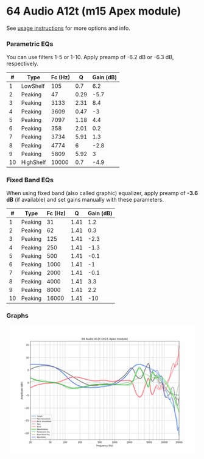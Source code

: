 # 64 Audio A12t (m15 Apex module)
See [usage instructions](https://github.com/jaakkopasanen/AutoEq#usage) for more options and info.

### Parametric EQs
You can use filters 1-5 or 1-10. Apply preamp of -6.2 dB or -6.3 dB, respectively.

|   # | Type      |   Fc (Hz) |    Q |   Gain (dB) |
|-----|-----------|-----------|------|-------------|
|   1 | LowShelf  |       105 | 0.7  |         6.2 |
|   2 | Peaking   |        47 | 0.29 |        -5.7 |
|   3 | Peaking   |      3133 | 2.31 |         8.4 |
|   4 | Peaking   |      3609 | 0.47 |        -3   |
|   5 | Peaking   |      7097 | 1.18 |         4.4 |
|   6 | Peaking   |       358 | 2.01 |         0.2 |
|   7 | Peaking   |      3734 | 5.91 |         1.3 |
|   8 | Peaking   |      4774 | 6    |        -2.8 |
|   9 | Peaking   |      5809 | 5.92 |         3   |
|  10 | HighShelf |     10000 | 0.7  |        -4.9 |

### Fixed Band EQs
When using fixed band (also called graphic) equalizer, apply preamp of **-3.6 dB** (if available) and set gains manually with these parameters.

|   # | Type    |   Fc (Hz) |    Q |   Gain (dB) |
|-----|---------|-----------|------|-------------|
|   1 | Peaking |        31 | 1.41 |         1.2 |
|   2 | Peaking |        62 | 1.41 |         0.3 |
|   3 | Peaking |       125 | 1.41 |        -2.3 |
|   4 | Peaking |       250 | 1.41 |        -1.3 |
|   5 | Peaking |       500 | 1.41 |        -0.1 |
|   6 | Peaking |      1000 | 1.41 |        -1   |
|   7 | Peaking |      2000 | 1.41 |        -0.1 |
|   8 | Peaking |      4000 | 1.41 |         3.3 |
|   9 | Peaking |      8000 | 1.41 |         2.2 |
|  10 | Peaking |     16000 | 1.41 |       -10   |

### Graphs
![](./64%20Audio%20A12t%20(m15%20Apex%20module).png)
